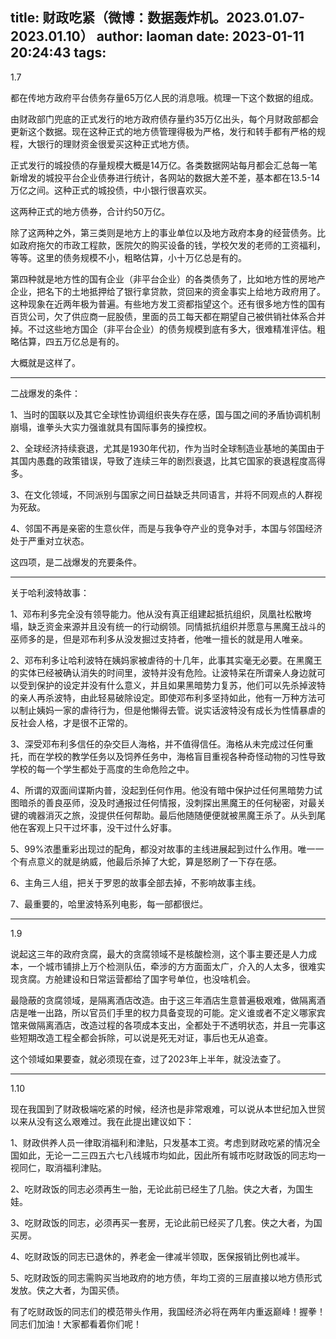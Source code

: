title: 财政吃紧（微博：数据轰炸机。2023.01.07-2023.01.10）
author: laoman
date: 2023-01-11 20:24:43
tags:
---
1.7

都在传地方政府平台债务存量65万亿人民的消息哦。<!--more-->梳理一下这个数据的组成。

由财政部门兜底的正式发行的地方政府债存量约35万亿出头，每个月财政部都会更新这个数据。现在这种正式的地方债管理得极为严格，发行和转手都有严格的规程，大银行的理财资金很爱买这种正式地方债。

正式发行的城投债的存量规模大概是14万亿。各类数据网站每月都会汇总每一笔新增发的城投平台企业债券进行统计，各网站的数据大差不差，基本都在13.5-14万亿之间。这种正式的城投债，中小银行很喜欢买。

这两种正式的地方债券，合计约50万亿。

除了这两种之外，第三类则是地方上的事业单位以及地方政府本身的经营债务。比如政府拖欠的市政工程款，医院欠的购买设备的钱，学校欠发的老师的工资福利，等等。这里的债务规模不小，粗略估算，小十万亿总是有的。

第四种就是地方性的国有企业（非平台企业）的各类债务了，比如地方性的房地产企业，把名下的土地抵押给了银行拿贷款，贷回来的资金事实上给地方政府用了。这种现象在近两年极为普遍。有些地方发工资都指望这个。还有很多地方性的国有百货公司，欠了供应商一屁股债，里面的员工每天都在期望自己被供销社体系合并掉。不过这些地方国企（非平台企业）的债务规模到底有多大，很难精准评估。粗略估算，四五万亿总是有的。

大概就是这样了。
- - - 
二战爆发的条件：

1、当时的国联以及其它全球性协调组织丧失存在感，国与国之间的矛盾协调机制崩塌，谁拳头大实力强谁就具有国际事务的操控权。

2、全球经济持续衰退，尤其是1930年代初，作为当时全球制造业基地的美国由于其国内愚蠢的政策错误，导致了连续三年的剧烈衰退，比其它国家的衰退程度高得多。

3、在文化领域，不同派别与国家之间日益缺乏共同语言，并将不同观点的人群视为死敌。

4、邻国不再是亲密的生意伙伴，而是与我争夺产业的竞争对手，本国与邻国经济处于严重对立状态。

这四项，是二战爆发的充要条件。
- - -
关于哈利波特故事：

1、邓布利多完全没有领导能力。他从没有真正组建起抵抗组织，凤凰社松散垮塌，缺乏资金来源并且没有统一的行动纲领。同情抵抗组织并愿意与黑魔王战斗的巫师多的是，但是邓布利多从没发掘过支持者，他唯一擅长的就是用人唯亲。

2、邓布利多让哈利波特在姨妈家被虐待的十几年，此事其实毫无必要。在黑魔王的实体已经被确认消失的时间里，波特并没有危险。让波特呆在所谓亲人身边就可以受到保护的设定并没有什么意义，并且如果黑暗势力复苏，他们可以先杀掉波特的亲人再杀波特，由此轻易破除设定。即使邓布利多坚持如此，他有一万种方法可以制止姨妈一家的虐待行为，但是他懒得去管。说实话波特没有成长为性情暴虐的反社会人格，才是很不正常的。

3、深受邓布利多信任的杂交巨人海格，并不值得信任。海格从未完成过任何重托，而在学校的教学任务以及饲养任务中，海格盲目重视各种奇怪动物的习性导致学校的每一个学生都处于高度的生命危险之中。

4、所谓的双面间谍斯内普，没起到任何作用。他没有暗中保护过任何黑暗势力试图暗杀的善良巫师，没及时通报过任何情报，没刺探出黑魔王的任何秘密，对最关键的魂器消灭之旅，没提供任何帮助。最后他随随便便就被黑魔王杀了。从头到尾他在客观上只干过坏事，没干过什么好事。

5、99%浓墨重彩出现过的配角，都没对故事的主线进展起到过什么作用。唯一一个有点意义的就是纳威，他最后杀掉了大蛇，算是怒刷了一下存在感。

6、主角三人组，把关于罗恩的故事全部去掉，不影响故事主线。

7、最重要的，哈里波特系列电影，每一部都很烂。
- - -
1.9

说起这三年的政府贪腐，最大的贪腐领域不是核酸检测，这个事主要还是人力成本，一个城市铺排上万个检测队伍，牵涉的方方面面太广，介入的人太多，很难实现贪腐。方舱建设和日常运营都给了国字号单位，也没啥机会。

最隐蔽的贪腐领域，是隔离酒店改造。由于这三年酒店生意普遍极艰难，做隔离酒店是唯一出路，所以官员们手里的权力具备变现的可能。定义谁或者不定义哪家宾馆来做隔离酒店，改造过程的各项成本支出，全都处于不透明状态，并且一完事这些短期改造工程全都会拆除，可以说是死无对证，事后也无从追查。

这个领域如果要查，就必须现在查，过了2023年上半年，就没法查了。
- - -
1.10

现在我国到了财政极端吃紧的时候，经济也是非常艰难，可以说从本世纪加入世贸以来从没有这么艰难过。我在此提出建议如下：

1、财政供养人员一律取消福利和津贴，只发基本工资。考虑到财政吃紧的情况全国如此，无论一二三四五六七八线城市均如此，因此所有城市吃财政饭的同志均一视同仁，取消福利津贴。

2、吃财政饭的同志必须再生一胎，无论此前已经生了几胎。侠之大者，为国生娃。

3、吃财政饭的同志，必须再买一套房，无论此前已经买了几套。侠之大者，为国买房。

4、吃财政饭的同志已退休的，养老金一律减半领取，医保报销比例也减半。

5、吃财政饭的同志需购买当地政府的地方债，年均工资的三层直接以地方债形式发放。侠之大者，为国买债。

有了吃财政饭的同志们的模范带头作用，我国经济必将在两年内重返巅峰！握拳！同志们加油！大家都看着你们呢！